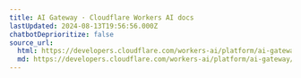 ```yaml
---
title: AI Gateway · Cloudflare Workers AI docs
lastUpdated: 2024-08-13T19:56:56.000Z
chatbotDeprioritize: false
source_url:
  html: https://developers.cloudflare.com/workers-ai/platform/ai-gateway/
  md: https://developers.cloudflare.com/workers-ai/platform/ai-gateway/index.md
---
```


